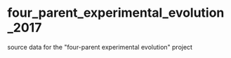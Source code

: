 # four_parent_experimental_evolution_2017
source data for the "four-parent experimental evolution" project
